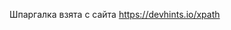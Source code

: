 <p>Шпаргалка взята с сайта <a href='https://devhints.io/xpath' target='_blank'>https://devhints.io/xpath</a></p>